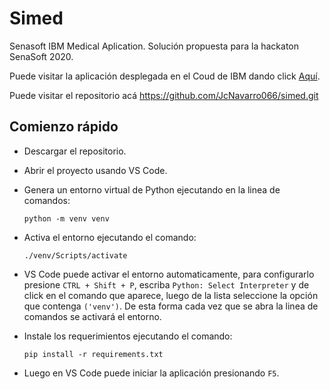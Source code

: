 # Simed

Senasoft IBM Medical Aplication. Solución propuesta para la hackaton SenaSoft 2020.

Puede visitar la aplicación desplegada en el Coud de IBM dando click [Aquí](simed.myblemix.net).

Puede visitar el repositorio acá https://github.com/JcNavarro066/simed.git

## Comienzo rápido

- Descargar el repositorio.
- Abrir el proyecto usando VS Code.
- Genera un entorno virtual de Python ejecutando en la linea de comandos:

  ```
  python -m venv venv
  ```

- Activa el entorno ejecutando el comando:

  ```
  ./venv/Scripts/activate
  ```

- VS Code puede activar el entorno automaticamente, para configurarlo presione `CTRL + Shift + P`, escriba `Python: Select Interpreter` y de click en el comando que aparece, luego de la lista seleccione la opción que contenga `('venv')`. De esta forma cada vez que se abra la linea de comandos se activará el entorno.

- Instale los requerimientos ejecutando el comando:

  ```
  pip install -r requirements.txt
  ```

- Luego en VS Code puede iniciar la aplicación presionando `F5`.
